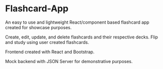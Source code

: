 # Flashcard-App

An easy to use and lightweight React/component based flashcard app created for showcase purposes.

Create, edit, update, and delete flashcards and their respective decks. Flip and study using user created flashcards. 

Frontend created with React and Bootstrap. 

Mock backend with JSON Server for demonstrative purposes. 